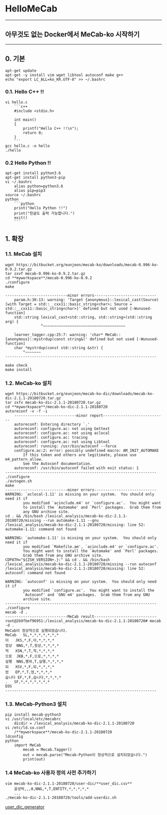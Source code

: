 # HelloMeCab

***
## 아무것도 없는 Docker에서 MeCab-ko 시작하기
***

## 0. 기본
    apt-get update
    apt-get -y install vim wget libtool autoconf make g++
    echo "export LC_ALL=ko_KR.UTF-8" >> ~/.bashrc

### 0.1. Hello C++ !!

    vi hello.c
        ```c++
        #include <stdio.h>
        
        int main()
        {
            printf("Hello C++ !!\n");
            return 0;
        }
        ```
    gcc hello.c -o hello
    ./hello

### 0.2 Hello Python !!

    apt-get install python3.6
    apt-get install python3-pip
    vi ~/.bashrc
        alias python=python3.6
        alias pip=pip3
    source ~/.bashrc
    python
        ```python
        print("Hello Python !!")
        print("한글도 출력 가능합니다.")
        exit()
        ```
    
## 1. 확장

### 1.1. MeCab 설치
    wget https://bitbucket.org/eunjeon/mecab-ko/downloads/mecab-0.996-ko-0.9.2.tar.gz
    tar zxvf mecab-0.996-ko-0.9.2.tar.gz
    cd **myworkspace**/mecab-0.996-ko-0.9.2
    ./configure
    make

    ----------------------------minor errors----------------------------
        param.h:30:13: warning: 'Target {anonymous}::lexical_cast(Source) [with Target = std::__cxx11::basic_string<char>; Source = std::__cxx11::basic_string<char>]' defined but not used [-Wunused-function]
        std::string lexical_cast<std::string, std::string>(std::string arg) {
                    ^~~~~~~~~~~~~~~~~~~~~~~~~~~~~~~~~~~~~~
        
        learner_tagger.cpp:25:7: warning: 'char* MeCab::{anonymous}::mystrdup(const string&)' defined but not used [-Wunused-function]
        char *mystrdup(const std::string &str) {
            ^~~~~~~~
    --------------------------------------------------------------------

    make check
    make install

### 1.2. MeCab-ko 설치
    wget https://bitbucket.org/eunjeon/mecab-ko-dic/downloads/mecab-ko-dic-2.1.1-20180720.tar.gz
    tar zxfv mecab-ko-dic-2.1.1-20180720.tar.gz
    cd **myworkspace**/mecab-ko-dic-2.1.1-20180720
    autoreconf -v -f -i
        ----------------------------minor report----------------------------
        autoreconf: Entering directory `.'
        autoreconf: configure.ac: not using Gettext
        autoreconf: configure.ac: not using aclocal
        autoreconf: configure.ac: tracing
        autoreconf: configure.ac: not using Libtool
        autoreconf: running: /usr/bin/autoconf --force
        configure.ac:2: error: possibly undefined macro: AM_INIT_AUTOMAKE
            If this token and others are legitimate, please use m4_pattern_allow.
            See the Autoconf documentation.
        autoreconf: /usr/bin/autoconf failed with exit status: 1
    --------------------------------------------------------------------
    ./configure
    ./autogen.sh
    make
    ----------------------------minor errors----------------------------
    WARNING: `aclocal-1.11' is missing on your system.  You should only need it if
            you modified `acinclude.m4' or `configure.ac'.  You might want
            to install the `Automake' and `Perl' packages.  Grab them from
            any GNU archive site.
    cd . && /bin/bash /lexical_analysis/mecab-ko-dic-2.1.1-20180720/missing --run automake-1.11 --gnu
    /lexical_analysis/mecab-ko-dic-2.1.1-20180720/missing: line 52: automake-1.11: command not found
    
    WARNING: `automake-1.11' is missing on your system.  You should only need it if
            you modified `Makefile.am', `acinclude.m4' or `configure.ac'.
            You might want to install the `Automake' and `Perl' packages.
            Grab them from any GNU archive site.
    CDPATH="${ZSH_VERSION+.}:" && cd . && /bin/bash /lexical_analysis/mecab-ko-dic-2.1.1-20180720/missing --run autoconf
    /lexical_analysis/mecab-ko-dic-2.1.1-20180720/missing: line 52: autoconf: command not found
    
    WARNING: `autoconf' is missing on your system.  You should only need it if
            you modified `configure.ac'.  You might want to install the
            `Autoconf' and `GNU m4' packages.  Grab them from any GNU
            archive site.
    --------------------------------------------------------------------
    ./configure
    mecab -d .
    ----------------------------MeCab result----------------------------
    root@2b9fbef96951:/lexical_analysis/mecab-ko-dic-2.1.1-20180720# mecab -d .
    MeCab이 정상적으로 실행되었습니다.
    MeCab	SL,*,*,*,*,*,*,*
    이	JKS,*,F,이,*,*,*,*
    정상	NNG,*,T,정상,*,*,*,*
    적	XSN,*,T,적,*,*,*,*
    으로	JKB,*,F,으로,*,*,*,*
    실행	NNG,행위,T,실행,*,*,*,*
    되	XSV,*,F,되,*,*,*,*
    었	EP,*,T,었,*,*,*,*
    습니다	EF,*,F,습니다,*,*,*,*
    .	SF,*,*,*,*,*,*,*
    EOS
    --------------------------------------------------------------------
### 1.3. MeCab-Python3 설치
    pip install mecab-python3
    vi /usr/local/etc/mecabrc
        dicdir = /lexical_analysis/mecab-ko-dic-2.1.1-20180720
    vi /etc/ld.so.conf
        /**myworkspace**/mecab-ko-dic-2.1.1-20180720
    ldconfig
    python
        import MeCab
            mecab = Mecab.Tagger()
            out = mecab.parse("Mecab-Python이 정상적으로 설치되었습니다.")
            print(out)

### 1.4 MeCab-ko 사용자 정의 사전 추가하기
    vim mecab-ko-dic-2.1.1-20180720/user-dic/**user_dic.csv**
        윤성탁,,,0,NNG,*,T,ENTITY,*,*,*,*,*
        ...
    ./mecab-ko-dic-2.1.1-20180720/tools/add-userdic.sh 
    
[user_dic_generator](user_dic_generator.py)
### 
